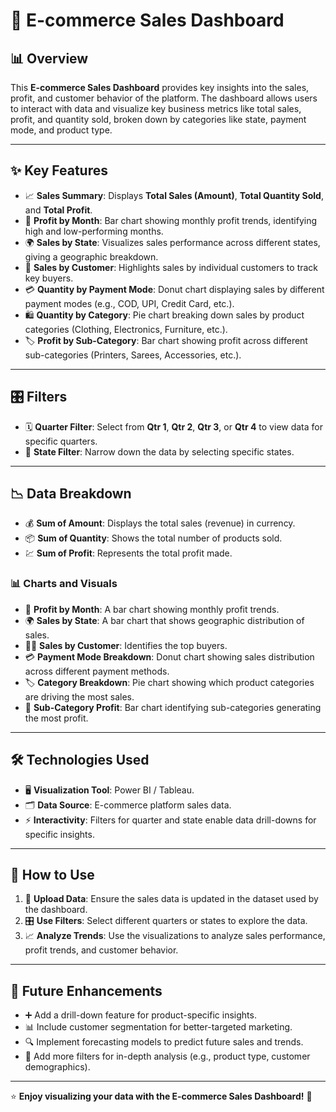 # 🛒 E-commerce Sales Dashboard

## 📊 Overview

This **E-commerce Sales Dashboard** provides key insights into the sales, profit, and customer behavior of the platform. The dashboard allows users to interact with data and visualize key business metrics like total sales, profit, and quantity sold, broken down by categories like state, payment mode, and product type.

---

## ✨ Key Features

- 📈 **Sales Summary**: Displays **Total Sales (Amount)**, **Total Quantity Sold**, and **Total Profit**.
- 📅 **Profit by Month**: Bar chart showing monthly profit trends, identifying high and low-performing months.
- 🌍 **Sales by State**: Visualizes sales performance across different states, giving a geographic breakdown.
- 👥 **Sales by Customer**: Highlights sales by individual customers to track key buyers.
- 💳 **Quantity by Payment Mode**: Donut chart displaying sales by different payment modes (e.g., COD, UPI, Credit Card, etc.).
- 🛍️ **Quantity by Category**: Pie chart breaking down sales by product categories (Clothing, Electronics, Furniture, etc.).
- 🏷️ **Profit by Sub-Category**: Bar chart showing profit across different sub-categories (Printers, Sarees, Accessories, etc.).

---

## 🎛️ Filters

- 🗓️ **Quarter Filter**: Select from **Qtr 1**, **Qtr 2**, **Qtr 3**, or **Qtr 4** to view data for specific quarters.
- 📍 **State Filter**: Narrow down the data by selecting specific states.

---

## 📉 Data Breakdown

- 💰 **Sum of Amount**: Displays the total sales (revenue) in currency.
- 📦 **Sum of Quantity**: Shows the total number of products sold.
- 💹 **Sum of Profit**: Represents the total profit made.

### 📊 Charts and Visuals

- 📅 **Profit by Month**: A bar chart showing monthly profit trends.
- 🌍 **Sales by State**: A bar chart that shows geographic distribution of sales.
- 🧑‍💼 **Sales by Customer**: Identifies the top buyers.
- 💳 **Payment Mode Breakdown**: Donut chart showing sales distribution across different payment methods.
- 🏷️ **Category Breakdown**: Pie chart showing which product categories are driving the most sales.
- 🏅 **Sub-Category Profit**: Bar chart identifying sub-categories generating the most profit.

---

## 🛠️ Technologies Used

- 🖥️ **Visualization Tool**: Power BI / Tableau.
- 🗂️ **Data Source**: E-commerce platform sales data.
- ⚡ **Interactivity**: Filters for quarter and state enable data drill-downs for specific insights.

---

## 🚀 How to Use

1. 🔄 **Upload Data**: Ensure the sales data is updated in the dataset used by the dashboard.
2. 🎛️ **Use Filters**: Select different quarters or states to explore the data.
3. 📈 **Analyze Trends**: Use the visualizations to analyze sales performance, profit trends, and customer behavior.

---

## 🔮 Future Enhancements

- ➕ Add a drill-down feature for product-specific insights.
- 📊 Include customer segmentation for better-targeted marketing.
- 🔍 Implement forecasting models to predict future sales and trends.
- 🧩 Add more filters for in-depth analysis (e.g., product type, customer demographics).

---


⭐ **Enjoy visualizing your data with the E-commerce Sales Dashboard!** 🚀

